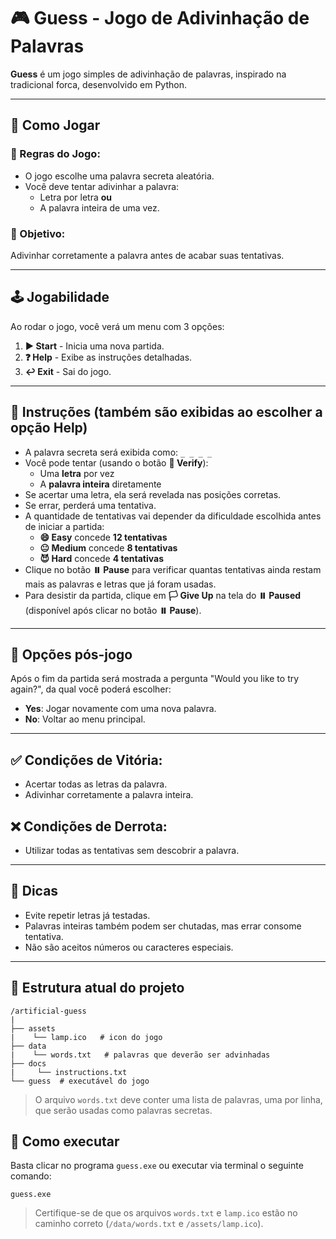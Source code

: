 # 🎮 Guess - Jogo de Adivinhação de Palavras

**Guess** é um jogo simples de adivinhação de palavras, inspirado na tradicional forca, desenvolvido em Python.

---

## 🚀 Como Jogar

### 🧾 Regras do Jogo:

- O jogo escolhe uma palavra secreta aleatória.
- Você deve tentar adivinhar a palavra:
  - Letra por letra **ou**
  - A palavra inteira de uma vez.

### 🎯 Objetivo:
Adivinhar corretamente a palavra antes de acabar suas tentativas.

---

## 🕹️ Jogabilidade

Ao rodar o jogo, você verá um menu com 3 opções:

1. **▶ Start** - Inicia uma nova partida.
2. **❓ Help** - Exibe as instruções detalhadas.
3. **↩ Exit** - Sai do jogo.

---

## 📜 Instruções (também são exibidas ao escolher a opção Help)

- A palavra secreta será exibida como: `_ _ _ _`
- Você pode tentar (usando o botão **🔎 Verify**):
  - Uma **letra** por vez
  - A **palavra inteira** diretamente
- Se acertar uma letra, ela será revelada nas posições corretas.
- Se errar, perderá uma tentativa.
- A quantidade de tentativas vai depender da dificuldade escolhida antes de iniciar a partida:
  - **😄 Easy** concede **12 tentativas**
  - **😐 Medium** concede **8 tentativas**
  - **😈 Hard** concede **4 tentativas**
- Clique no botão **⏸️ Pause** para verificar quantas tentativas ainda restam mais as palavras e letras que já foram usadas.
- Para desistir da partida, clique em **🏳️ Give Up** na tela do **⏸️ Paused** (disponível após clicar no botão **⏸️ Pause**).
---

## 🔄 Opções pós-jogo

Após o fim da partida será mostrada a pergunta "Would you like to try again?", da qual você poderá escolher:

- **Yes**: Jogar novamente com uma nova palavra.
- **No**: Voltar ao menu principal.

---

## ✅ Condições de Vitória:

- Acertar todas as letras da palavra.
- Adivinhar corretamente a palavra inteira.

## ❌ Condições de Derrota:

- Utilizar todas as tentativas sem descobrir a palavra.

---

## 🧠 Dicas

- Evite repetir letras já testadas.
- Palavras inteiras também podem ser chutadas, mas errar consome tentativa.
- Não são aceitos números ou caracteres especiais.

---

## 📁 Estrutura atual do projeto

```
/artificial-guess
|
├── assets 
|    └── lamp.ico   # icon do jogo
├── data 
|    └── words.txt   # palavras que deverão ser advinhadas
├── docs
|     └── instructions.txt  
└── guess  # executável do jogo

```

> O arquivo `words.txt` deve conter uma lista de palavras, uma por linha, que serão usadas como palavras secretas.

## 🐍 Como executar

Basta clicar no programa `guess.exe` ou  executar via terminal o seguinte comando:

```
guess.exe
```

> Certifique-se de que os arquivos `words.txt` e `lamp.ico` estão no caminho correto (`/data/words.txt` e `/assets/lamp.ico`).
